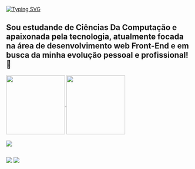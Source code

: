 <a href="https://git.io/typing-svg"><img src="https://readme-typing-svg.demolab.com?font=Fira+Code&weight=600&size=32&pause=1000&color=9745F5&width=435&lines=Ol%C3%A1%2C+eu+sou+a+Sarah!+%F0%9F%91%A9%F0%9F%8F%BC%E2%80%8D%F0%9F%92%BB" alt="Typing SVG" /></a>
<!--**sarahbeirigo/sarahbeirigo** is a ✨ _special_ ✨ repository because its `README.md` (this file) appears on your GitHub profile.-->
## Sou estudande de Ciências Da Computação e apaixonada pela tecnologia, atualmente focada na área de desenvolvimento web Front-End e em busca da minha evolução pessoal e profissional! 🚀

<a href="https://github.com/anuraghazra/github-readme-stats">
  <img align="center" height="160em" src="https://github-readme-stats.vercel.app/api?username=sarahbeirigo&show_icons=true&theme=midnight-purple&count_private=true" />
</a>
<a href="https://github.com/anuraghazra/github-readme-stats">
  <img align="center" height="160em" src="https://github-readme-stats.vercel.app/api/top-langs/?username=sarahbeirigo&layout=compact&theme=midnight-purple" />
</a>



<div style="display: inline_block"><br>
  <a href="https://skillicons.dev">
    <img src="https://skillicons.dev/icons?i=html,css,js,git,github,figma,tailwind" />
  </a>
  
  
  ##
 
<div> 

  <a href = "mailto:sarahcbeirigo@gmail.com"><img src="https://img.shields.io/badge/Gmail-D14836?style=for-the-badge&logo=gmail&logoColor=white" target="_blank"></a>
  <a href="https://www.linkedin.com/in/sarah-beirigo/" target="_blank"><img src="https://img.shields.io/badge/-LinkedIn-%230077B5?style=for-the-badge&logo=linkedin&logoColor=white" target="_blank"></a> 
  
</div>




